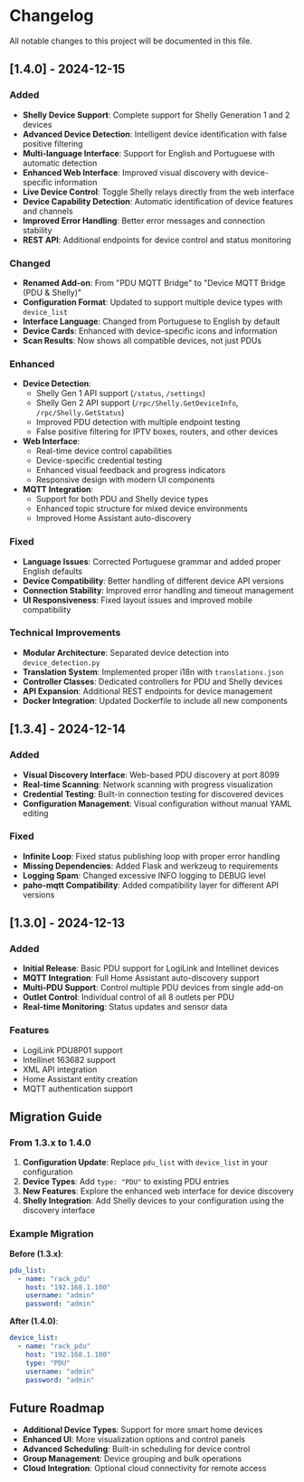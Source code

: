 # Changelog

All notable changes to this project will be documented in this file.

## [1.4.0] - 2024-12-15

### Added
- **Shelly Device Support**: Complete support for Shelly Generation 1 and 2 devices
- **Advanced Device Detection**: Intelligent device identification with false positive filtering
- **Multi-language Interface**: Support for English and Portuguese with automatic detection
- **Enhanced Web Interface**: Improved visual discovery with device-specific information
- **Live Device Control**: Toggle Shelly relays directly from the web interface
- **Device Capability Detection**: Automatic identification of device features and channels
- **Improved Error Handling**: Better error messages and connection stability
- **REST API**: Additional endpoints for device control and status monitoring

### Changed
- **Renamed Add-on**: From "PDU MQTT Bridge" to "Device MQTT Bridge (PDU & Shelly)"
- **Configuration Format**: Updated to support multiple device types with `device_list`
- **Interface Language**: Changed from Portuguese to English by default
- **Device Cards**: Enhanced with device-specific icons and information
- **Scan Results**: Now shows all compatible devices, not just PDUs

### Enhanced
- **Device Detection**: 
  - Shelly Gen 1 API support (`/status`, `/settings`)
  - Shelly Gen 2 API support (`/rpc/Shelly.GetDeviceInfo`, `/rpc/Shelly.GetStatus`)
  - Improved PDU detection with multiple endpoint testing
  - False positive filtering for IPTV boxes, routers, and other devices
- **Web Interface**:
  - Real-time device control capabilities
  - Device-specific credential testing
  - Enhanced visual feedback and progress indicators
  - Responsive design with modern UI components
- **MQTT Integration**:
  - Support for both PDU and Shelly device types
  - Enhanced topic structure for mixed device environments
  - Improved Home Assistant auto-discovery

### Fixed
- **Language Issues**: Corrected Portuguese grammar and added proper English defaults
- **Device Compatibility**: Better handling of different device API versions
- **Connection Stability**: Improved error handling and timeout management
- **UI Responsiveness**: Fixed layout issues and improved mobile compatibility

### Technical Improvements
- **Modular Architecture**: Separated device detection into `device_detection.py`
- **Translation System**: Implemented proper i18n with `translations.json`
- **Controller Classes**: Dedicated controllers for PDU and Shelly devices
- **API Expansion**: Additional REST endpoints for device management
- **Docker Integration**: Updated Dockerfile to include all new components

## [1.3.4] - 2024-12-14

### Added
- **Visual Discovery Interface**: Web-based PDU discovery at port 8099
- **Real-time Scanning**: Network scanning with progress visualization
- **Credential Testing**: Built-in connection testing for discovered devices
- **Configuration Management**: Visual configuration without manual YAML editing

### Fixed
- **Infinite Loop**: Fixed status publishing loop with proper error handling
- **Missing Dependencies**: Added Flask and werkzeug to requirements
- **Logging Spam**: Changed excessive INFO logging to DEBUG level
- **paho-mqtt Compatibility**: Added compatibility layer for different API versions

## [1.3.0] - 2024-12-13

### Added
- **Initial Release**: Basic PDU support for LogiLink and Intellinet devices
- **MQTT Integration**: Full Home Assistant auto-discovery support
- **Multi-PDU Support**: Control multiple PDU devices from single add-on
- **Outlet Control**: Individual control of all 8 outlets per PDU
- **Real-time Monitoring**: Status updates and sensor data

### Features
- LogiLink PDU8P01 support
- Intellinet 163682 support
- XML API integration
- Home Assistant entity creation
- MQTT authentication support

## Migration Guide

### From 1.3.x to 1.4.0

1. **Configuration Update**: Replace `pdu_list` with `device_list` in your configuration
2. **Device Types**: Add `type: "PDU"` to existing PDU entries
3. **New Features**: Explore the enhanced web interface for device discovery
4. **Shelly Integration**: Add Shelly devices to your configuration using the discovery interface

### Example Migration

**Before (1.3.x)**:
```yaml
pdu_list:
  - name: "rack_pdu"
    host: "192.168.1.100"
    username: "admin"
    password: "admin"
```

**After (1.4.0)**:
```yaml
device_list:
  - name: "rack_pdu"
    host: "192.168.1.100"
    type: "PDU"
    username: "admin"
    password: "admin"
```

## Future Roadmap

- **Additional Device Types**: Support for more smart home devices
- **Enhanced UI**: More visualization options and control panels
- **Advanced Scheduling**: Built-in scheduling for device control
- **Group Management**: Device grouping and bulk operations
- **Cloud Integration**: Optional cloud connectivity for remote access 